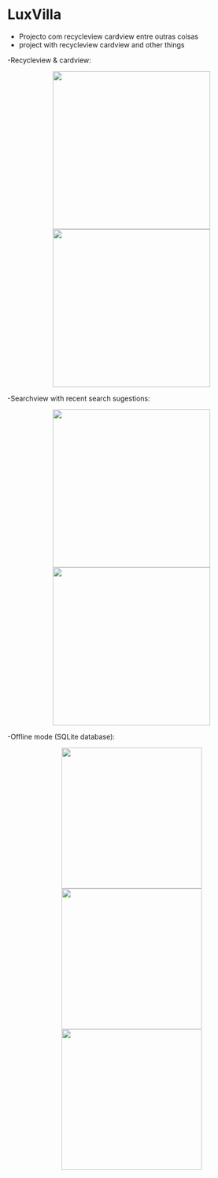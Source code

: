 # LuxVilla
- Projecto com recycleview cardview entre outras coisas
- project with recycleview cardview and other things

-Recycleview & cardview:
<p align="center">
  <img src="http://brunomassa.esy.es/device-2016-04-08-093219.png" width="320"/>
  <img src="http://brunomassa.esy.es/device-2016-02-12-173430.png" width="320"/>
</p>

-Searchview with recent search sugestions:
<p align="center">
  <img src="http://brunomassa.esy.es/device-2016-04-08-093050.png" width="320"/>
  <img src="http://brunomassa.esy.es/device-2016-04-08-153643.png" width="320"/>
</p>

-Offline mode (SQLite database):
<p align="center">
  <img src="http://brunomassa.esy.es/device-2016-04-08-095326.png" width="285"/>
  <img src="http://brunomassa.esy.es/device-2016-04-08-153746.png" width="285"/>
  <img src="http://brunomassa.esy.es/device-2016-02-12-173549.png" width="285"/>
</p>
